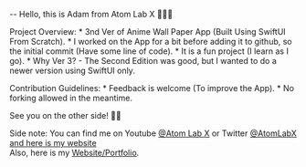 


-- Hello, this is Adam from Atom Lab X 👨🏾‍💻

Project Overview:
    * 3nd Ver of Anime Wall Paper App (Built Using SwiftUI From Scratch).
    * I worked on the App for a bit before adding it to github, so the initial commit (Have some line of code).
    * It is a fun project (I learn as I go).
    * Why Ver 3? - The Second Edition was good, but I wanted to do a newer version using SwiftUI only.

Contribution Guidelines:
    * Feedback is welcome (To improve the App).
    * No forking allowed in the meantime.

See you on the other side! 👋🏾

Side note:
You can find me on Youtube <a href="https://www.youtube.com/channel/UC3a4IUMJzJZCuxm8iOcTrJA">@Atom Lab X</a> or Twitter <a href="https://twitter.com/AtomLabX">@AtomLabX and here is my website</a><br>Also, here is my <a href="https://twitter.com/AtomLabX">Website/Portfolio</a>.

